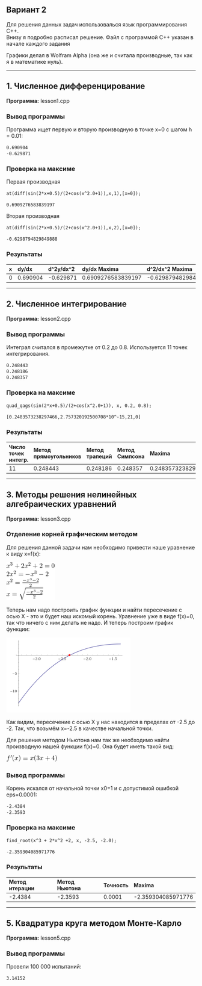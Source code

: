 Вариант 2 
-----
Для решения данных задач использовалься язык программирования C++.  
Внизу я подробно расписал решение. Файл с программой C++ указан в начале каждого задания

Графики делал в Wolfram Alpha (она же и считала производные, так как я в математике нуль).

-----
## 1. Численное дифференцирование
**Программа:** lesson1.cpp

### Вывод программы
Программа ищет первую и вторую производную в точке x=0 с шагом h = 0.01:
```
0.690904
-0.629871
```

### Проверка на максиме
Первая производная
```
at(diff(sin(2*x+0.5)/(2+cos(x^2.0+1)),x,1),[x=0]);
```
```
0.6909276583839197
```
Вторая производная
```
at(diff(sin(2*x+0.5)/(2+cos(x^2.0+1)),x,2),[x=0]);
```
```
-0.6298794829849888
```

### Результаты
| x               | dy/dx | d^2y/dx^2 | dy/dx Maxima | d^2/dx^2 Maxima |
| :-------------  | :------------- | :------------- | :------------- | :------------- |
| 0               | 0.690904       | -0.629871 | 0.6909276583839197 | -0.6298794829849888 |

-----
## 2. Численное интегрирование
**Программа:** lesson2.cpp

### Вывод программы
Интеграл считался в промежутке от 0.2 до 0.8. Используется 11 точек интегрирования.
```
0.248443
0.248186
0.248357
```
### Проверка на максиме
```
quad_qags(sin(2*x+0.5)/(2+cos(x^2.0+1)), x, 0.2, 0.8);
```
```
[0.2483573238297466,2.757320192500708*10^-15,21,0]
```

### Результаты
| Число точек интегр. | Метод прямоугольников | Метод трапеций | Метод Симпсона | Maxima             |
| :------------------ | :-------------------- | :------------- | :------------- | :----------------- |
| 11                  | 0.248443              | 0.248186       | 0.248357       | 0.2483573238297466 |

---

## 3. Методы решения нелинейных алгебраических уравнений
**Программа:** lesson3.cpp

### Отделение корней графическим методом

Для решения данной задачи нам необходимо привести наше уравнение к виду x=f(x):  

![уравнение](images/fun1.png)

Теперь нам надо построить график функции и найти пересечение с осью X - это и будет наш искомый корень. Уравнение уже в виде f(x)=0, так что ничего с ним делать не надо.
И теперь построим график функции:  

![график функции](images/plot1.png)

Как видим, пересечение с осью X у нас находится в пределах от -2.5 до -2. Так, что возьмём x=-2.5 в качестве начальной точки.

Для решения методом Ньютона нам так же необходимо найти производную нашей функции f(x)=0. Она будет иметь такой вид:  

![производная](images/fun3.png)

### Вывод программы
Корень искался от начальной точки x0=1 и с допустимой ошибкой eps=0.0001:
```
-2.4384
-2.3593
```

### Проверка на максиме
```
find_root(x^3 + 2*x^2 +2, x, -2.5, -2.0);
```
```
-2.359304085971776
```

### Результаты
| Метод итерации | Метод Ньютона | Точность | Maxima |
| :-------- | :------- | :-------- | :--------- |
| -2.4384 | -2.3593 | 0.0001 | -2.359304085971776 |

---

## 5. Квадратура круга методом Монте-Карло
**Программа:** lesson5.cpp

### Вывод программы
Провели 100 000 испытаний:
```
3.14152
```
